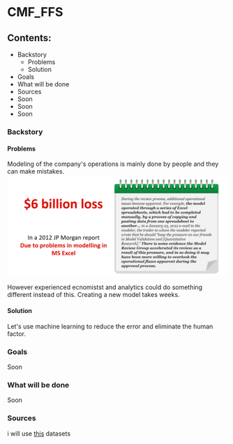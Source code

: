 # CMF_FFS
## Contents:
- Backstory
  - Problems
  - Solution
- Goals
- What will be done
- Sources
- Soon
- Soon
- Soon

### Backstory
#### Problems
Modeling of the company's operations is mainly done by people and they can make mistakes.
![problem](https://github.com/GraC2H5OH/CMF_FFS/blob/main/pics/problems.png)

However experienced ecnomistst and analytics could do something different instead of this. Creating a new model takes weeks. 
#### Solution
Let's use machine learning to reduce the error and eliminate the human factor.

### Goals
Soon
### What will be done
Soon
### Sources
i will use [this](https://www.kaggle.com/datasets/jarbol/oil-gas-predict) datasets
